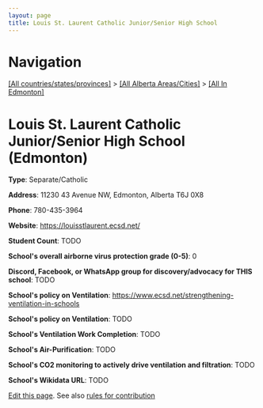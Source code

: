 ```yaml
---
layout: page
title: Louis St. Laurent Catholic Junior/Senior High School
---
```

# Navigation

[[All countries/states/provinces]](../../..) > [[All Alberta Areas/Cities]](../..) > [[All In Edmonton]](..)

# Louis St. Laurent Catholic Junior/Senior High School (Edmonton)

**Type**: Separate/Catholic

**Address**: 11230 43 Avenue NW, Edmonton, Alberta T6J 0X8

**Phone**: 780-435-3964

**Website**: <https://louisstlaurent.ecsd.net/>

**Student Count**: TODO

**School's overall airborne virus protection grade (0-5)**: 0

**Discord, Facebook, or WhatsApp group for discovery/advocacy for THIS school**: TODO

**School's policy on Ventilation**: <https://www.ecsd.net/strengthening-ventilation-in-schools>

**School's policy on Ventilation**: TODO

**School's Ventilation Work Completion**: TODO

**School's Air-Purification**: TODO

**School's CO2 monitoring to actively drive ventilation and filtration**: TODO

**School's Wikidata URL**: TODO


[Edit this page](https://github.com/ventilate-schools/AB/edit/main/./Edmonton/Louis_St._Laurent_Catholic_Junior_Senior_High_School.md). See also [rules for contribution](../../../contribution-rules/)